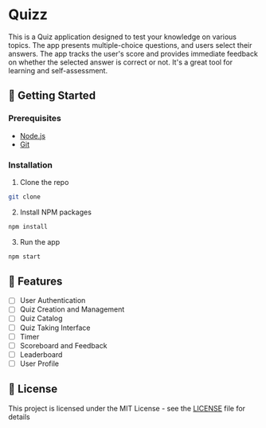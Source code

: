 # Quizz

This is a Quiz application designed to test your knowledge on various topics. The app presents multiple-choice questions, and users select their answers. The app tracks the user's score and provides immediate feedback on whether the selected answer is correct or not. It's a great tool for learning and self-assessment.

## 🚀 Getting Started

### Prerequisites

- [Node.js](https://nodejs.org/en/)
- [Git](https://git-scm.com/)

### Installation

1. Clone the repo

```sh
git clone
```

2. Install NPM packages

```sh
npm install
```

3. Run the app

```sh
npm start
```

## 🎯 Features

- [ ] User Authentication
- [ ] Quiz Creation and Management
- [ ] Quiz Catalog
- [ ] Quiz Taking Interface
- [ ] Timer
- [ ] Scoreboard and Feedback
- [ ] Leaderboard
- [ ] User Profile

## 📝 License

This project is licensed under the MIT License - see the [LICENSE](LICENSE) file for details

